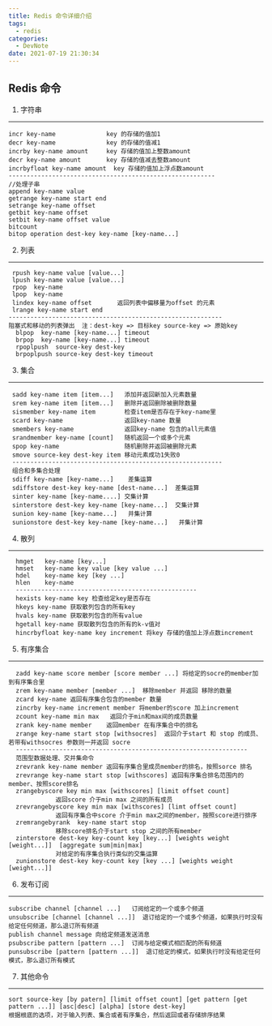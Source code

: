 ```yaml
---
title: Redis 命令详细介绍
tags:
  - redis
categories:
  - DevNote 
date: 2021-07-19 21:30:34
---
```


## Redis 命令

1. 字符串
 ---
    incr key-name              key 的存储的值加1
    decr key-name              key 的存储的值减1 
    incrby key-name amount     key 存储的值加上整数amount
    decr key-name amount       key 存储的值减去整数amount
    incrbyfloat key-name amount  key 存储的值加上浮点数amount
    ---------------------------------------------------------
    //处理子串
    append key-name value 
    getrange key-name start end
    setrange key-name offset
    getbit key-name offset
    setbit key-name offset value
    bitcount
    bitop operation dest-key key-name [key-name...]

2. 列表
  ---
     rpush key-name value [value...]
     lpush key-name value [value...]
     rpop  key-name
     lpop  key-name
     lindex key-name offset       返回列表中偏移量为offset 的元素
     lrange key-name start end    
    -----------------------------------------------------------
    阻塞式和移动的列表弹出  注：dest-key => 目标key source-key => 原始key
      blpop  key-name [key-name...] timeout
      brpop  key-name [key-name...] timeout
      rpoplpush  source-key dest-key
      brpoplpush source-key dest-key timeout

3. 集合
  ---
     sadd key-name item [item...]   添加并返回新加入元素数量
     srem key-name item [item...]   删除并返回删除被删除数量
     sismember key-name item        检查item是否存在于key-name里 
     scard key-name                 返回key-name 数量
     smembers key-name              返回key-name 包含的all元素值
     srandmember key-name [count]   随机返回一个或多个元素
     spop key-name                  随机删除并返回被删除元素
     smove source-key dest-key item 移动元素成功1失败0
     ----------------------------------------------------------
     组合和多集合处理
     sdiff key-name [key-name...]    差集运算
     sdiffstore dest-key key-name [dest-name...]  差集运算
     sinter key-name [key-name....] 交集计算
     sinterstore dest-key key-name [key-name...]  交集计算       
     sunion key-name [key-name...]   并集计算                         
     sunionstore dest-key key-name [key-name...]   并集计算

4. 散列
  ---
      hmget   key-name [key...]
      hmset   key-name key value [key value ...]
      hdel    key-name key [key ...]
      hlen    key-name
      --------------------------------------------------
      hexists key-name key 检查给定key是否存在
      hkeys key-name 获取散列包含的所有key
      hvals key-name 获取散列包含的所有value
      hgetall key-name 获取散列包含的所有的k-v值对
      hincrbyfloat key-name key increment 将key 存储的值加上浮点数increment

5. 有序集合
  ---
      zadd key-name score member [score member ...] 将给定的socre的member加到有序集合里
      zrem key-name member [member ...]  移除member 并返回 移除的数量
      zcard key-name 返回有序集合包含的member 数量
      zincrby key-name increment member 将member的score 加上increment
      zcount key-name min max   返回介于min和max间的成员数量
      zrank key-name member    返回member 在有序集合中的排名
      zrange key-name start stop [withsocres]  返回介于start 和 stop 的成员、若带有withsocres 参数则一并返回 socre
      ----------------------------------------------------------------
      范围型数据处理、交并集命令
      zrevrank key-name member 返回有序集合里成员member的排名，按照sorce 排名
      zrevrange key-name start stop [withscores] 返回有序集合排名范围内的member、按照score排名
      zrangebyscore key min max [withscores] [limit offset count]
                 返回score 介于min max 之间的所有成员
      zrevrangebyscore key min max [withscores] [limt offset count]
                 返回有序集合中score 介于min max之间的member，按照score进行排序
      zremrangebyrank  key-name start stop 
                 移除score排名介于start stop 之间的所有member
      zinterstore dest-key key-count key [key...] [weights weight [weight...]]  [aggregate sum|min|max]
                 对给定的有序集合执行类似的交集运算
      zunionstore dest-key key-count key [key ...] [weights weight [weight...]]

6. 发布订阅
  ---
    subscribe channel [channel ...]   订阅给定的一个或多个频道
    unsubscribe [channel [channel ...]]  退订给定的一个或多个频道，如果执行时没有给定任何频道，那么退订所有频道
    publish channel message 向给定频道发送消息 
    psubscribe pattern [pattern ...]  订阅与给定模式相匹配的所有频道
    punsubscribe [pattern [pattern ...]]  退订给定的模式，如果执行时没有给定任何模式，那么退订所有模式

7. 其他命令
  ---       
    sort source-key [by patern] [limit offset count] [get pattern [get pattern ...]] [asc|desc] [alpha] [store dest-key] 
    根据根底的选项，对于输入列表、集合或者有序集合，然后返回或者存储排序结果